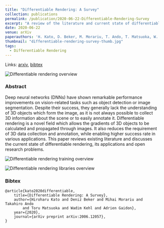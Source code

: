 ```yaml
---
title: "Differentiable Rendering: A Survey"
collection: publications
permalink: /publication/2020-06-22-Differentiable-Rendering-Survey
excerpt: "A review of the literature and current state of differentiable rendering, its applications, and open research problems."
date: 2020-06-22
venue: arXiv
paperauthors: 'H. Kato, D. Beker, M. Morariu, T. Ando, T. Matsuoka, W. Kehl, A. Gaidon'
thumbnail: "differentiable-rendering-survey-thumb.jpg"
tags:
  - Differentiable Rendering
---
```


Links: [arxiv](https://arxiv.org/abs/2006.12057), [bibtex](#bibtex)

![Differentiable rendering overview](/images/differentiable-rendering-survey.png)

### Abstract

Deep neural networks (DNNs) have shown remarkable performance improvements on vision-related tasks such as object detection or image segmentation. Despite their success, they generally lack the understanding of 3D objects which form the image, as it is not always possible to collect 3D information about the scene or to easily annotate it. Differentiable rendering is a novel field which allows the gradients of 3D objects to be calculated and propagated through images. It also reduces the requirement of 3D data collection and annotation, while enabling higher success rate in various applications. This paper reviews existing literature and discusses the current state of differentiable rendering, its applications and open research problems.

![Differentiable rendering training overview](/images/differentiable-rendering-survey-2.png)

![Differentiable rendering libraries overview](/images/differentiable-rendering-survey-3.png)

### Bibtex

    @article{kato2020differentiable,
        title={Differentiable Rendering: A Survey},
        author={Hiroharu Kato and Deniz Beker and Mihai Morariu and Takahiro Ando
            and Toru Matsuoka and Wadim Kehl and Adrien Gaidon},
        year={2020},
        journal={arXiv preprint arXiv:2006.12057},
    }
